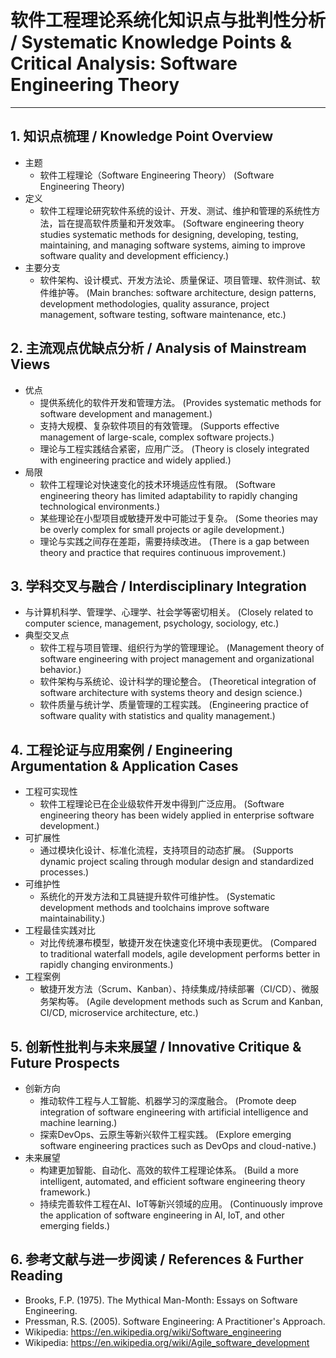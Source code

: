 # 软件工程理论系统化知识点与批判性分析 / Systematic Knowledge Points & Critical Analysis: Software Engineering Theory

---

## 1. 知识点梳理 / Knowledge Point Overview

- 主题
  - 软件工程理论（Software Engineering Theory）
      (Software Engineering Theory)
- 定义
  - 软件工程理论研究软件系统的设计、开发、测试、维护和管理的系统性方法，旨在提高软件质量和开发效率。
      (Software engineering theory studies systematic methods for designing, developing, testing, maintaining, and managing software systems, aiming to improve software quality and development efficiency.)
- 主要分支
  - 软件架构、设计模式、开发方法论、质量保证、项目管理、软件测试、软件维护等。
      (Main branches: software architecture, design patterns, development methodologies, quality assurance, project management, software testing, software maintenance, etc.)

## 2. 主流观点优缺点分析 / Analysis of Mainstream Views

- 优点
  - 提供系统化的软件开发和管理方法。
      (Provides systematic methods for software development and management.)
  - 支持大规模、复杂软件项目的有效管理。
      (Supports effective management of large-scale, complex software projects.)
  - 理论与工程实践结合紧密，应用广泛。
      (Theory is closely integrated with engineering practice and widely applied.)
- 局限
  - 软件工程理论对快速变化的技术环境适应性有限。
      (Software engineering theory has limited adaptability to rapidly changing technological environments.)
  - 某些理论在小型项目或敏捷开发中可能过于复杂。
      (Some theories may be overly complex for small projects or agile development.)
  - 理论与实践之间存在差距，需要持续改进。
      (There is a gap between theory and practice that requires continuous improvement.)

## 3. 学科交叉与融合 / Interdisciplinary Integration

- 与计算机科学、管理学、心理学、社会学等密切相关。
  (Closely related to computer science, management, psychology, sociology, etc.)
- 典型交叉点
  - 软件工程与项目管理、组织行为学的管理理论。
      (Management theory of software engineering with project management and organizational behavior.)
  - 软件架构与系统论、设计科学的理论整合。
      (Theoretical integration of software architecture with systems theory and design science.)
  - 软件质量与统计学、质量管理的工程实践。
      (Engineering practice of software quality with statistics and quality management.)

## 4. 工程论证与应用案例 / Engineering Argumentation & Application Cases

- 工程可实现性
  - 软件工程理论已在企业级软件开发中得到广泛应用。
      (Software engineering theory has been widely applied in enterprise software development.)
- 可扩展性
  - 通过模块化设计、标准化流程，支持项目的动态扩展。
      (Supports dynamic project scaling through modular design and standardized processes.)
- 可维护性
  - 系统化的开发方法和工具链提升软件可维护性。
      (Systematic development methods and toolchains improve software maintainability.)
- 工程最佳实践对比
  - 对比传统瀑布模型，敏捷开发在快速变化环境中表现更优。
      (Compared to traditional waterfall models, agile development performs better in rapidly changing environments.)
- 工程案例
  - 敏捷开发方法（Scrum、Kanban）、持续集成/持续部署（CI/CD）、微服务架构等。
      (Agile development methods such as Scrum and Kanban, CI/CD, microservice architecture, etc.)

## 5. 创新性批判与未来展望 / Innovative Critique & Future Prospects

- 创新方向
  - 推动软件工程与人工智能、机器学习的深度融合。
      (Promote deep integration of software engineering with artificial intelligence and machine learning.)
  - 探索DevOps、云原生等新兴软件工程实践。
      (Explore emerging software engineering practices such as DevOps and cloud-native.)
- 未来展望
  - 构建更加智能、自动化、高效的软件工程理论体系。
      (Build a more intelligent, automated, and efficient software engineering theory framework.)
  - 持续完善软件工程在AI、IoT等新兴领域的应用。
      (Continuously improve the application of software engineering in AI, IoT, and other emerging fields.)

## 6. 参考文献与进一步阅读 / References & Further Reading

- Brooks, F.P. (1975). The Mythical Man-Month: Essays on Software Engineering.
- Pressman, R.S. (2005). Software Engineering: A Practitioner's Approach.
- Wikipedia: <https://en.wikipedia.org/wiki/Software_engineering>
- Wikipedia: <https://en.wikipedia.org/wiki/Agile_software_development>
